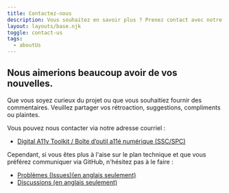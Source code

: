 ```yaml
---
title: Contactez-nous
description: Vous souhaitez en savoir plus ? Prenez contact avec notre équipe.
layout: layouts/base.njk
toggle: contact-us
tags:
  - aboutUs
---
```


## Nous aimerions beaucoup avoir de vos nouvelles.

Que vous soyez curieux du projet ou que vous souhaitiez fournir des commentaires. Veuillez partager vos rétroaction, suggestions, compliments ou plaintes.

Vous pouvez nous contacter via notre adresse courriel :

- [<span lang="en">Digital A11y Toolkit</span> / Boîte d’outil a11é numérique (SSC/SPC)](mailto:digitala11ytoolkit-boitedoutila11enumerique@ssc-spc.gc.ca)

Cependant, si vous êtes plus à l'aise sur le plan technique et que vous préférez communiquer via GitHub, n'hésitez pas à le faire :

- [Problèmes (Issues)(en anglais seulement)](https://github.com/gc-da11yn/gc-da11yn.github.io/issues/)
- [Discussions (en anglais seulement)](https://github.com/gc-da11yn/gc-da11yn.github.io/discussions)
